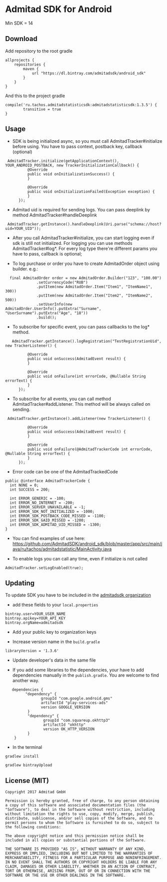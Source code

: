 # Admitad SDK for Android

Min SDK = 14

## Download 

Add repository to the root gradle 
```
allprojects {
    repositories {
        maven {
            url "https://dl.bintray.com/admitadsdk/android_sdk"
        }
    }
}
```
And this to the project gradle
```
compile('ru.tachos.admitadstatisticsdk:admitadstatisticsdk:1.3.5') {
        transitive = true
}
```
## Usage

  * SDK is being initialized async, so you must call AdmitadTracker#initialize before using. You have to pass context, postback key, callback (optional)
  
  ```
   AdmitadTracker.initialize(getApplicationContext(), YOUR_ANDROID_POSTBACK, new TrackerInitializationCallback() {
            @Override
            public void onInitializationSuccess() {
            }

            @Override
            public void onInitializationFailed(Exception exception) {
            }
        });
  ```
  
  * Admitad uid is required for sending logs. You can pass deeplink by method AdmitadTracker#handleDeeplink
  
  ```
   AdmitadTracker.getInstance().handleDeeplink(Uri.parse("schema://host?uid=YOUR_UID"));
  ```
  
  * After you call AdmitadTracker#initialize, you can start logging even if sdk is still not initialized. For logging you can use methods AdmitadTracker#log*. For every log type there're different params you have to pass, callback is optional;
  
  * To log purchase or order you have to create AdmitadOrder object using builder. e.g.:
  
  ```
    final AdmitadOrder order = new AdmitadOrder.Builder("123", "100.00")
                .setCurrencyCode("RUB")
                .putItem(new AdmitadOrder.Item("Item1", "ItemName1", 300))
                .putItem(new AdmitadOrder.Item("Item2", "ItemName2", 500))
                .setUserInfo(new AdmitadOrder.UserInfo().putExtra("Surname", "UserSurname").putExtra("Age", "18"))
                .build();
  ```

   * To subscribe for specific event, you can pass callbacks to the log* method.
   
  ```
     AdmitadTracker.getInstance().logRegistration("TestRegistrationUid", new TrackerListener() {

            @Override
            public void onSuccess(AdmitadEvent result) {
            }

            @Override
            public void onFailure(int errorCode, @Nullable String errorText) {
            }
        });
   ```

  * To subscribe for all events, you can call method AdmitadTracker#addListener. This method will be always called on sending.

  ```
   AdmitadTracker.getInstance().addListener(new TrackerListener() {

            @Override
            public void onSuccess(AdmitadEvent result) {
            }

            @Override
            public void onFailure(@AdmitadTrackerCode int errorCode, @Nullable String errorText) {
            }
        });
  ```
  
  * Error code can be one of the AdmitadTrackedCode 
  
  ```
  public @interface AdmitadTrackerCode {
    int NONE = 0;
    int SUCCESS = 200;

    int ERROR_GENERIC = -100;
    int ERROR_NO_INTERNET = -200;
    int ERROR_SERVER_UNAVAILABLE = -1;
    int ERROR_SDK_NOT_INITIALIZED = -1000;
    int ERROR_SDK_POSTBACK_CODE_MISSED = -1100;
    int ERROR_SDK_GAID_MISSED = -1200;
    int ERROR_SDK_ADMITAD_UID_MISSED = -1300;
  }
  ```
  
  * You can find examples of use here: https://github.com/AdmitadSDK/android_sdk/blob/master/app/src/main/java/ru/tachos/admitadstatistic/MainActivity.java 
  
  * To enable logs you can call any time, even if initialize is not called 
  
  ``` 
  AdmitadTracker.setLogEnabled(true);
  ```
  
## Updating

To update SDK you have to be included in the [admitadsdk organization](https://bintray.com/admitadsdk)

  * add these fields to your `local.properties`
  
  ```
  bintray.user=YOUR_USER_NAME
  bintray.apikey=YOUR_API_KEY
  bintray.orgName=admitadsdk
  ```
  
  * Add your public key to organization keys
  
  * Increase version name in the `build.gradle` 
  
  ```
  libraryVersion = '1.3.6'
  ```
  
  * Update developer's data in the same file
  
  * If you add some libraries to the dependencies, your have to add dependencies manually in the `publish.gradle`. You are welcome to find another way. 
  
  ```
     dependencies {
           "dependency" {
                  groupId "com.google.android.gms"
                  artifactId "play-services-ads"
                  version GOOGLE_VERSION
            }
            "dependency" {
                   groupId "com.squareup.okhttp3"
                   artifactId "okhttp"
                   version OK_HTTP_VERSION
            }
      }
   ```
   
   * In the terminal
   
   ```
   gradlew install
   ```
   
   ```
   gradlew bintrayUpload
   ```

## License (MIT)
```
Copyright 2017 Admitad GmbH

Permission is hereby granted, free of charge, to any person obtaining a copy of this software and associated documentation files (the "Software"), to deal in the Software without restriction, including without limitation the rights to use, copy, modify, merge, publish, distribute, sublicense, and/or sell copies of the Software, and to permit persons to whom the Software is furnished to do so, subject to the following conditions:

The above copyright notice and this permission notice shall be included in all copies or substantial portions of the Software.

THE SOFTWARE IS PROVIDED "AS IS", WITHOUT WARRANTY OF ANY KIND, EXPRESS OR IMPLIED, INCLUDING BUT NOT LIMITED TO THE WARRANTIES OF MERCHANTABILITY, FITNESS FOR A PARTICULAR PURPOSE AND NONINFRINGEMENT. IN NO EVENT SHALL THE AUTHORS OR COPYRIGHT HOLDERS BE LIABLE FOR ANY CLAIM, DAMAGES OR OTHER LIABILITY, WHETHER IN AN ACTION OF CONTRACT, TORT OR OTHERWISE, ARISING FROM, OUT OF OR IN CONNECTION WITH THE SOFTWARE OR THE USE OR OTHER DEALINGS IN THE SOFTWARE.
```
